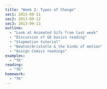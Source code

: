 ```yaml
---
title: "Week 2: Types of Change"
sec1: 2013-09-11
sec2: 2013-09-12
sec3: 2013-09-13
outline:
  - "Look at Animated Gifs from last week"
  - "Discussion of GD basics reading"
  - "Stopmotion tutorial"
  - "Newton/Aristotle & the kinds of motion"
  - "Assign Comics readings"
examples:
  - "TK"
reading: 
  - "TK"
homework:
  - "TK"
---
```

